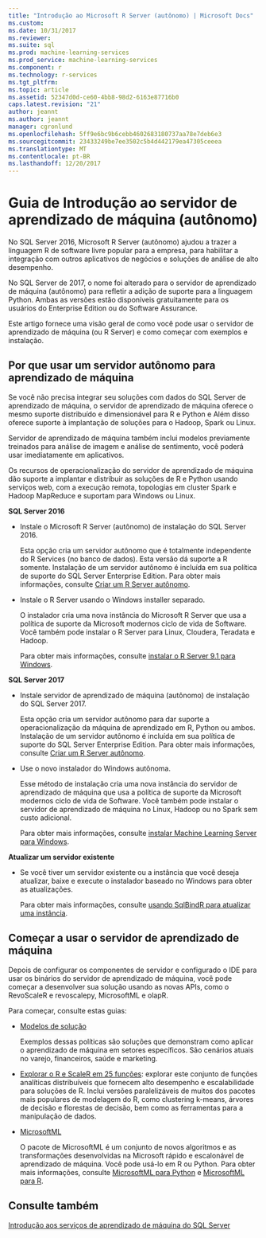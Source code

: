 ```yaml
---
title: "Introdução ao Microsoft R Server (autônomo) | Microsoft Docs"
ms.custom: 
ms.date: 10/31/2017
ms.reviewer: 
ms.suite: sql
ms.prod: machine-learning-services
ms.prod_service: machine-learning-services
ms.component: r
ms.technology: r-services
ms.tgt_pltfrm: 
ms.topic: article
ms.assetid: 52347d0d-ce60-4bb8-98d2-6163e87716b0
caps.latest.revision: "21"
author: jeannt
ms.author: jeannt
manager: cgronlund
ms.openlocfilehash: 5ff9e6bc9b6cebb4602683180737aa78e7deb6e3
ms.sourcegitcommit: 23433249be7ee3502c5b4d442179ea47305ceeea
ms.translationtype: MT
ms.contentlocale: pt-BR
ms.lasthandoff: 12/20/2017
---
```

# <a name="getting-started-with-machine-learning-server-standalone"></a>Guia de Introdução ao servidor de aprendizado de máquina (autônomo)
 
No SQL Server 2016, Microsoft R Server (autônomo) ajudou a trazer a linguagem R de software livre popular para a empresa, para habilitar a integração com outros aplicativos de negócios e soluções de análise de alto desempenho.  

No SQL Server de 2017, o nome foi alterado para o servidor de aprendizado de máquina (autônomo) para refletir a adição de suporte para a linguagem Python. Ambas as versões estão disponíveis gratuitamente para os usuários do Enterprise Edition ou do Software Assurance.

Este artigo fornece uma visão geral de como você pode usar o servidor de aprendizado de máquina (ou R Server) e como começar com exemplos e instalação.

## <a name="why-use-a-standalone-server-for-machine-learning"></a>Por que usar um servidor autônomo para aprendizado de máquina

Se você não precisa integrar seu soluções com dados do SQL Server de aprendizado de máquina, o servidor de aprendizado de máquina oferece o mesmo suporte distribuído e dimensionável para R e Python e Além disso oferece suporte à implantação de soluções para o Hadoop, Spark ou Linux.

Servidor de aprendizado de máquina também inclui modelos previamente treinados para análise de imagem e análise de sentimento, você poderá usar imediatamente em aplicativos.

Os recursos de operacionalização do servidor de aprendizado de máquina dão suporte a implantar e distribuir as soluções de R e Python usando serviços web, com a execução remota, topologias em cluster Spark e Hadoop MapReduce e suportam para Windows ou Linux.

**SQL Server 2016**

+ Instale o Microsoft R Server (autônomo) de instalação do SQL Server 2016.

    Esta opção cria um servidor autônomo que é totalmente independente do R Services (no banco de dados). Esta versão dá suporte a R somente. Instalação de um servidor autônomo é incluída em sua política de suporte do SQL Server Enterprise Edition. Para obter mais informações, consulte [Criar um R Server autônomo](../../advanced-analytics/r/create-a-standalone-r-server.md).

+ Instale o R Server usando o Windows installer separado.

    O instalador cria uma nova instância do Microsoft R Server que usa a política de suporte da Microsoft modernos ciclo de vida de Software. Você também pode instalar o R Server para Linux, Cloudera, Teradata e Hadoop.
    
    Para obter mais informações, consulte [instalar o R Server 9.1 para Windows](https://docs.microsoft.com/machine-learning-server/install/r-server-install-windows).

**SQL Server 2017**

+ Instale servidor de aprendizado de máquina (autônomo) de instalação do SQL Server 2017. 

    Esta opção cria um servidor autônomo para dar suporte a operacionalização da máquina de aprendizado em R, Python ou ambos. Instalação de um servidor autônomo é incluída em sua política de suporte do SQL Server Enterprise Edition. Para obter mais informações, consulte [Criar um R Server autônomo](../../advanced-analytics/r/create-a-standalone-r-server.md).  

+ Use o novo instalador do Windows autônoma.

    Esse método de instalação cria uma nova instância do servidor de aprendizado de máquina que usa a política de suporte da Microsoft modernos ciclo de vida de Software. Você também pode instalar o servidor de aprendizado de máquina no Linux, Hadoop ou no Spark sem custo adicional.
    
    Para obter mais informações, consulte [instalar Machine Learning Server para Windows](https://docs.microsoft.com/machine-learning-server/install/machine-learning-server-windows-install).

**Atualizar um servidor existente**

+ Se você tiver um servidor existente ou a instância que você deseja atualizar, baixe e execute o instalador baseado no Windows para obter as atualizações. 

    Para obter mais informações, consulte [usando SqlBindR para atualizar uma instância](use-sqlbindr-exe-to-upgrade-an-instance-of-sql-server.md).

## <a name="start-using-machine-learning-server"></a>Começar a usar o servidor de aprendizado de máquina

 Depois de configurar os componentes de servidor e configurado o IDE para usar os binários do servidor de aprendizado de máquina, você pode começar a desenvolver sua solução usando as novas APIs, como o RevoScaleR e revoscalepy, MicrosoftML e olapR.
    
Para começar, consulte estas guias:

+ [Modelos de solução](https://docs.microsoft.com/machine-learning-server/r/sample-solutions)

    Exemplos dessas políticas são soluções que demonstram como aplicar o aprendizado de máquina em setores específicos. São cenários atuais no varejo, financeiros, saúde e marketing.

+ [Explorar o R e ScaleR em 25 funções](https://docs.microsoft.com/machine-learning-server/r/tutorial-r-to-revoscaler): explorar este conjunto de funções analíticas distribuíveis que fornecem alto desempenho e escalabilidade para soluções de R. Inclui versões paralelizáveis de muitos dos pacotes mais populares de modelagem do R, como clustering k-means, árvores de decisão e florestas de decisão, bem como as ferramentas para a manipulação de dados.

- [MicrosoftML](https://msdn.microsoft.com/library/mt790482.aspx)

    O pacote de MicrosoftML é um conjunto de novos algoritmos e as transformações desenvolvidas na Microsoft rápido e escalonável de aprendizado de máquina. Você pode usá-lo em R ou Python. Para obter mais informações, consulte [MicrosoftML para Python](https://docs.microsoft.com/machine-learning-server/python-reference/microsoftml/microsoftml-package) e [MicrosoftML para R](https://docs.microsoft.com/machine-learning-server/r-reference/microsoftml/microsoftml-package).

## <a name="see-also"></a>Consulte também

[Introdução aos serviços de aprendizado de máquina do SQL Server](../../advanced-analytics/r/getting-started-with-sql-server-r-services.md)